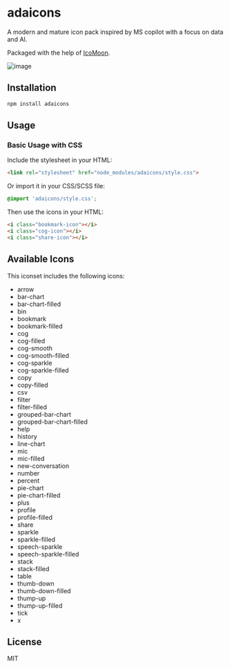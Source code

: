 # adaicons

A modern and mature icon pack inspired by MS copilot with a focus on data and AI.

Packaged with the help of [IcoMoon](https://icomoon.io/).


![image](https://github.com/user-attachments/assets/287e5820-7675-4a71-b380-84c7073a410a)



## Installation

```bash
npm install adaicons
```

## Usage

### Basic Usage with CSS

Include the stylesheet in your HTML:

```html
<link rel="stylesheet" href="node_modules/adaicons/style.css">
```

Or import it in your CSS/SCSS file:

```css
@import 'adaicons/style.css';
```

Then use the icons in your HTML:

```html
<i class="bookmark-icon"></i>
<i class="cog-icon"></i>
<i class="share-icon"></i>
```

## Available Icons

This iconset includes the following icons:

- arrow
- bar-chart
- bar-chart-filled
- bin
- bookmark
- bookmark-filled
- cog
- cog-filled
- cog-smooth
- cog-smooth-filled
- cog-sparkle
- cog-sparkle-filled
- copy
- copy-filled
- csv
- filter
- filter-filled
- grouped-bar-chart
- grouped-bar-chart-filled
- help
- history
- line-chart
- mic
- mic-filled
- new-conversation
- number
- percent
- pie-chart
- pie-chart-filled
- plus
- profile
- profile-filled
- share
- sparkle
- sparkle-filled
- speech-sparkle
- speech-sparkle-filled
- stack
- stack-filled
- table
- thumb-down
- thumb-down-filled
- thump-up
- thump-up-filled
- tick
- x


## License

MIT 
